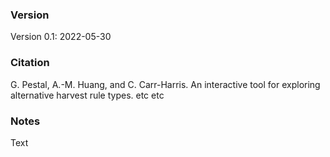 ### Version

Version 0.1: 2022-05-30

### Citation

G. Pestal, A.-M. Huang, and C. Carr-Harris. An interactive tool for exploring alternative harvest rule types. etc etc


### Notes


Text